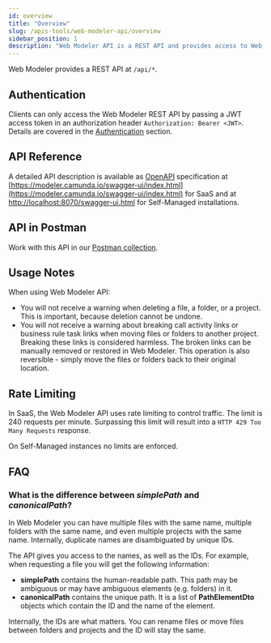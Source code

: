 ```yaml
---
id: overview
title: "Overview"
slug: /apis-tools/web-modeler-api/overview
sidebar_position: 1
description: "Web Modeler API is a REST API and provides access to Web Modeler data. Requests and responses are in JSON notation."
---
```


Web Modeler provides a REST API at `/api/*`.

## Authentication

Clients can only access the Web Modeler REST API by passing a JWT access token in an authorization header `Authorization: Bearer <JWT>`. Details are covered in the [Authentication](authentication.md) section.

## API Reference

A detailed API description is available as [OpenAPI](https://www.openapis.org/) specification at [https://modeler.camunda.io/swagger-ui/index.html](https://modeler.camunda.io/swagger-ui/index.html)
for SaaS and at [http://localhost:8070/swagger-ui.html](http://localhost:8070/swagger-ui.html) for Self-Managed
installations.

## API in Postman

Work with this API in our [Postman collection](https://www.postman.com/camundateam/workspace/camunda-8-postman/collection/26079299-0bb668f4-af6a-4ab0-88a3-c78b900125ed?action=share&creator=11465105).

## Usage Notes

When using Web Modeler API:

- You will not receive a warning when deleting a file, a folder, or a project.
  This is important, because deletion cannot be undone.
- You will not receive a warning about breaking call activity links or business rule task links when moving files or folders to another project.
  Breaking these links is considered harmless. The broken links can be manually removed or restored in Web Modeler. This operation is also
  reversible - simply move the files or folders back to their original location.

## Rate Limiting

In SaaS, the Web Modeler API uses rate limiting to control traffic.
The limit is 240 requests per minute.
Surpassing this limit will result into a `HTTP 429 Too Many Requests` response.

On Self-Managed instances no limits are enforced.

## FAQ

### What is the difference between _simplePath_ and _canonicalPath_?

In Web Modeler you can have multiple files with the same name, multiple folders with the same name, and even multiple projects with the same name. Internally, duplicate names are disambiguated by unique IDs.

The API gives you access to the names, as well as the IDs. For example, when requesting a file you will get the following information:

- **simplePath** contains the human-readable path. This path may be ambiguous or may have ambiguous elements (e.g. folders) in it.
- **canonicalPath** contains the unique path. It is a list of **PathElementDto** objects which contain the ID and the name of the element.

Internally, the IDs are what matters. You can rename files or move files between folders and projects and the ID will stay the same.
